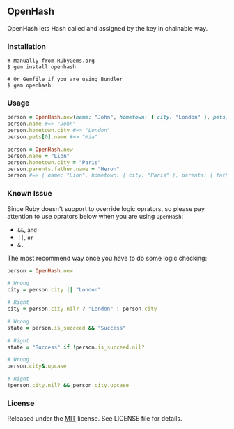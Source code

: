 ## OpenHash ##

 OpenHash lets Hash called and assigned by the key in chainable way.

### Installation ###
    # Manually from RubyGems.org
    $ gem install openhash

    # Or Gemfile if you are using Bundler
    $ gem openhash

### Usage ###
```ruby
person = OpenHash.new(name: "John", hometown: { city: "London" }, pets: [{ name: "Mia", animal: "Cat" }])
person.name #=> "John"
person.hometown.city #=> "London"
person.pets[0].name #=> "Mia"

person = OpenHash.new
person.name = "Lion"
person.hometown.city = "Paris"
person.parents.father.name = "Heron"
person #=> { name: "Lion", hometown: { city: "Paris" }, parents: { father: { name: "Heron" } } }
```

### Known Issue ###

Since Ruby doesn't support to override logic oprators,
so please pay attention to use oprators below when you are using `OpenHash`:

- `&&`, `and`
- `||`, `or`
- `&.`

The most recommend way once you have to do some logic checking:

```ruby
person = OpenHash.new

# Wrong
city = person.city || "London"

# Right
city = person.city.nil? ? "London" : person.city

# Wrong
state = person.is_succeed && "Success"

# Right
state = "Success" if !person.is_succeed.nil?

# Wrong
person.city&.upcase

# Right
!person.city.nil? && person.city.upcase
```

### License ###
Released under the [MIT](http://opensource.org/licenses/MIT) license. See LICENSE file for details.
